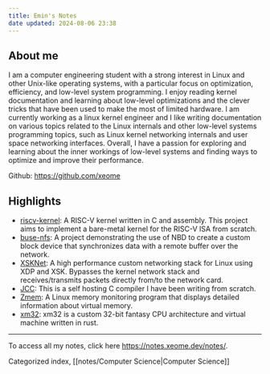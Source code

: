 ```yaml
---
title: Emin's Notes
date updated: 2024-08-06 23:38
---
```


## About me

I am a computer engineering student with a strong interest in Linux and other Unix-like operating systems, with a particular focus on optimization, efficiency, and low-level system programming. I enjoy reading kernel documentation and learning about low-level optimizations and the clever tricks that have been used to make the most of limited hardware. I am currently working as a linux kernel engineer and I like writing documentation on various topics related to the Linux internals and other low-level systems programming topics, such as Linux kernel networking internals and user space networking interfaces. Overall, I have a passion for exploring and learning about the inner workings of low-level systems and finding ways to optimize and improve their performance.

Github: <https://github.com/xeome>

## Highlights

- [riscv-kernel](https://github.com/xeome/riscv-kernel): A RISC-V kernel written in C and assembly. This project aims to implement a bare-metal kernel for the RISC-V ISA from scratch.
- [buse-nfs](https://github.com/xeome/buse-nfs): A project demonstrating the use of NBD to create a custom block device that synchronizes data with a remote buffer over the network.
- [XSKNet](https://github.com/xeome/XSKNet): A high performance custom networking stack for Linux using XDP and XSK. Bypasses the kernel network stack and receives/transmits packets directly from/to the network card.
- [JCC](https://github.com/xeome/jcc): This is a self hosting C compiler I have been writing from scratch.
- [Zmem](https://github.com/xeome/zmem): A Linux memory monitoring program that displays detailed information about virtual memory.
- [xm32](https://github.com/xeome/xm32-vm): xm32 is a custom 32-bit fantasy CPU architecture and virtual machine written in rust.

---

To access all my notes, click here <https://notes.xeome.dev/notes/>.

Categorized index, [[notes/Computer Science|Computer Science]]
